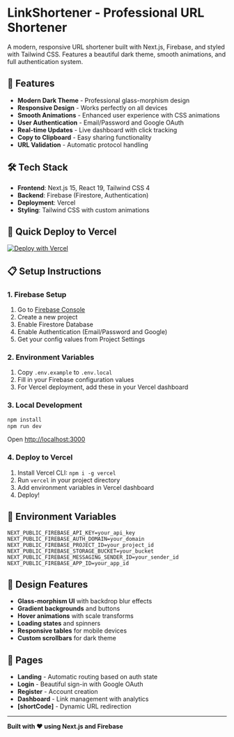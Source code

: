 # LinkShortener - Professional URL Shortener

A modern, responsive URL shortener built with Next.js, Firebase, and styled with Tailwind CSS. Features a beautiful dark theme, smooth animations, and full authentication system.

## 🚀 Features

- **Modern Dark Theme** - Professional glass-morphism design
- **Responsive Design** - Works perfectly on all devices
- **Smooth Animations** - Enhanced user experience with CSS animations
- **User Authentication** - Email/Password and Google OAuth
- **Real-time Updates** - Live dashboard with click tracking
- **Copy to Clipboard** - Easy sharing functionality
- **URL Validation** - Automatic protocol handling

## 🛠️ Tech Stack

- **Frontend**: Next.js 15, React 19, Tailwind CSS 4
- **Backend**: Firebase (Firestore, Authentication)
- **Deployment**: Vercel
- **Styling**: Tailwind CSS with custom animations

## 🚀 Quick Deploy to Vercel

[![Deploy with Vercel](https://vercel.com/button)](https://vercel.com/new/clone?repository-url=https://github.com/yourusername/url-shortener)

## 📋 Setup Instructions

### 1. Firebase Setup
1. Go to [Firebase Console](https://console.firebase.google.com/)
2. Create a new project
3. Enable Firestore Database
4. Enable Authentication (Email/Password and Google)
5. Get your config values from Project Settings

### 2. Environment Variables
1. Copy `.env.example` to `.env.local`
2. Fill in your Firebase configuration values
3. For Vercel deployment, add these in your Vercel dashboard

### 3. Local Development
```bash
npm install
npm run dev
```
Open [http://localhost:3000](http://localhost:3000)

### 4. Deploy to Vercel
1. Install Vercel CLI: `npm i -g vercel`
2. Run `vercel` in your project directory
3. Add environment variables in Vercel dashboard
4. Deploy!

## 🔧 Environment Variables

```env
NEXT_PUBLIC_FIREBASE_API_KEY=your_api_key
NEXT_PUBLIC_FIREBASE_AUTH_DOMAIN=your_domain
NEXT_PUBLIC_FIREBASE_PROJECT_ID=your_project_id
NEXT_PUBLIC_FIREBASE_STORAGE_BUCKET=your_bucket
NEXT_PUBLIC_FIREBASE_MESSAGING_SENDER_ID=your_sender_id
NEXT_PUBLIC_FIREBASE_APP_ID=your_app_id
```

## 🎨 Design Features

- **Glass-morphism UI** with backdrop blur effects
- **Gradient backgrounds** and buttons
- **Hover animations** with scale transforms
- **Loading states** and spinners
- **Responsive tables** for mobile devices
- **Custom scrollbars** for dark theme

## 📱 Pages

- **Landing** - Automatic routing based on auth state
- **Login** - Beautiful sign-in with Google OAuth
- **Register** - Account creation
- **Dashboard** - Link management with analytics
- **[shortCode]** - Dynamic URL redirection

---

**Built with ❤️ using Next.js and Firebase**
